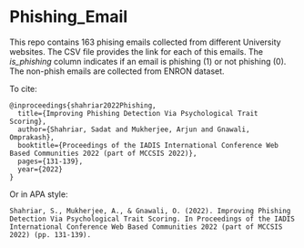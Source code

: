 # Phishing_Email

This repo contains 163 phising emails collected from different University websites. The CSV file provides the link for each of this emails. The *is_phishing* column indicates if an email is phishing (1) or not phishing (0). The non-phish emails are collected from ENRON dataset. 

To cite: 

```
@inproceedings{shahriar2022Phishing,
  title={Improving Phishing Detection Via Psychological Trait Scoring},
  author={Shahriar, Sadat and Mukherjee, Arjun and Gnawali, Omprakash},
  booktitle={Proceedings of the IADIS International Conference Web Based Communities 2022 (part of MCCSIS 2022)},
  pages={131-139},
  year={2022}
}
```

Or in APA style:

```
Shahriar, S., Mukherjee, A., & Gnawali, O. (2022). Improving Phishing Detection Via Psychological Trait Scoring. In Proceedings of the IADIS International Conference Web Based Communities 2022 (part of MCCSIS 2022) (pp. 131-139).
```
